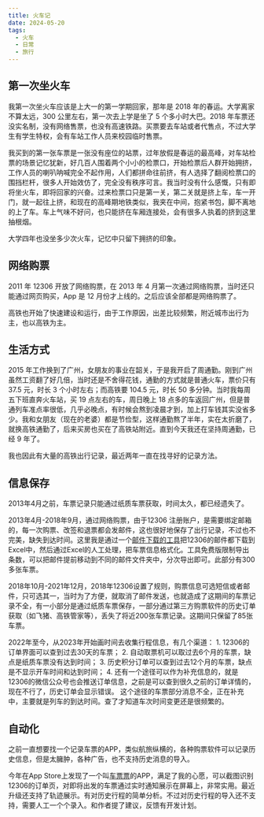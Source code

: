 ```yaml
---
title: 火车记
date: 2024-05-20
tags:
  - 火车
  - 日常
  - 旅行
---
```

## 第一次坐火车
我第一次坐火车应该是上大一的第一学期回家，那年是 2018 年的春运。大学离家不算太远，300 公里左右，第一次去上学是坐了 5 个多小时大巴。2018 年车票还没实名制，没有网络售票，也没有高速铁路。买票要去车站或者代售点，不过大学生有学生特权，会有车站工作人员来校园临时售票。
<!--more-->
我买到的第一张车票是一张没有座位的站票，过年放假是春运的最高峰，对车站检票的场景记忆犹新，好几百人围着两个小小的检票口，开始检票后人群开始拥挤，工作人员的喇叭呐喊完全不起作用，人们都拼命往前挤，有人选择了翻阅检票口的围挡栏杆，很多人开始效仿了，完全没有秩序可言。我当时没有什么感慨，只有即将坐火车，即将回家的兴奋。过来检票口只是第一关，第二关就是挤上车，车一开门，就一起往上挤，和现在的高峰期地铁类似，我夹在中间，抱紧书包，脚不离地的上了车。车上气味不好问，也只能挤在车厢连接处，会有很多人执着的挤到这里抽根烟。

大学四年也没坐多少次火车，记忆中只留下拥挤的印象。

## 网络购票
2011 年 12306 开放了网络购票，在 2013 年 4 月第一次通过网络购票，当时还只能通过网页购买，App 是 12 月份才上线的。之后应该全部都是网络购票了。

高铁也开始了快速建设和运行，由于工作原因，出差比较频繁，附近城市出行为主，也以高铁为主。 

## 生活方式
2015 年工作换到了广州，女朋友的事业在韶关，于是我开启了周通勤。刚到广州虽然工资翻了好几倍，当时还是不舍得花钱，通勤的方式就是普通火车，票价只有 37.5 元，时长 3 个小时左右；而高铁要 104.5 元，时长 50 多分钟。当时我每周五下班直奔火车站，买 19 点左右的车，周日晚上 18 点多的车返回广州，但是普通列车准点率很低，几乎必晚点，有时候会熬到凌晨才到，加上打车钱其实没省多少。我和女朋友（现在的老婆）都是节俭型，这样通勤熬了半年，实在太折磨了，就换高铁通勤了，后来买房也买在了高铁站附近。直到今天我还在坚持周通勤，已经 9 年了。

我也因此有大量的高铁出行记录，最近两年一直在找寻好的记录方法。 

## 信息保存
2013年4月之前，车票记录只能通过纸质车票获取，时间太久，都已经遗失了。

2013年4月-2018年9月，通过网络购票，由于12306 注册账户，是需要绑定邮箱的，每一次购票、改签和退票都会发邮件，这也很好地保存了出行记录，不过也不完美，缺失到达时间。这里我是通过一个[邮件下载的工具](https://timehound.vip/)把12306的邮件都下载到Excel中，然后通过Excel的人工处理，把车票信息格式化。工具免费版限制导出条数，可以把邮件提前移动到不同的邮件文件夹中，分次导出即可。此部分有300多张车票。

2018年10月-2021年12月，2018年12306设置了规则，购票信息可选短信或者邮件，只可选其一，当时为了方便，就取消了邮件发送，也就造成了这期间的车票记录不全，有一小部分是通过纸质车票保存，一部分通过第三方购票软件的历史订单获取（如飞猪、高铁管家等），丢失了将近200张车票记录。这期间只保留了85张车票。

2022年至今，从2023年开始画时间去收集行程信息，有几个渠道：
    1. 12306的订单界面可以查到过去30天的车票；
    2. 自动取票机可以取过去6个月的车票，缺点是纸质车票没有达到时间；
    3. 历史积分订单可以查到过去12个月的车票，缺点是不显示开车时间和达到时间；
    4. 还有一个途径可以作为补充信息的，就是12306的微信公众号也会推送订单信息，之前是可以查到很久之前的订单详情的，现在不行了，历史订单会显示错误。
这个途径的车票部分消息不全，正在补充中，主要就是列车的到达时间。查了才知道车次时间变更还是很频繁的。

## 自动化
之前一直想要找一个记录车票的APP，类似航旅纵横的，各种购票软件可以记录历史信息，但是太臃肿，各种广告，也不支持历史消息的导入。

今年在App Store上发现了一个叫[车票票](https://apps.apple.com/us/app/%E8%BD%A6%E7%A5%A8%E7%A5%A8-%E7%81%AB%E8%BD%A6%E9%AB%98%E9%93%81%E5%95%86%E5%8A%A1%E9%80%9A%E5%8B%A4%E6%8A%A2%E7%A5%A8%E8%BD%A6%E7%A5%A8%E6%94%B6%E8%97%8F%E7%A5%A8%E5%A4%B9/id6446212291?l=zh-Hans-CN)的APP，满足了我的心愿，可以截图识别12306的订单页，对即将出发的车票通过实时通知展示在屏幕上，非常实用。最近升级还支持了轨迹展示。有对历史行程的简单分析。不过对历史行程的导入还不支持，需要人工一个个录入。和作者提了建议，反馈有开发计划。